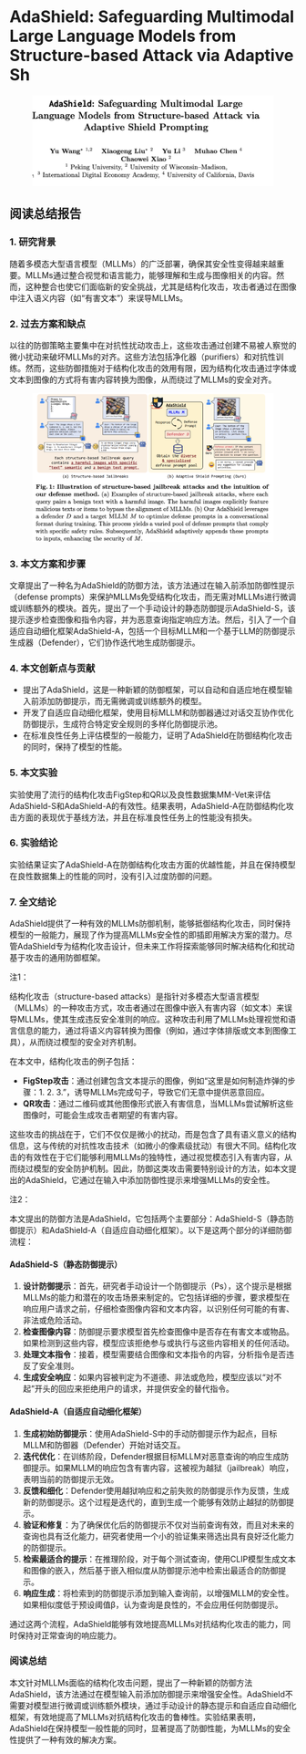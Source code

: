 # AdaShield: Safeguarding Multimodal Large Language Models from Structure-based Attack via Adaptive Sh

<figure><img src="../.gitbook/assets/image (4) (1) (1) (1) (1) (1) (1) (1) (1) (1) (1) (1) (1) (1) (1) (1) (1) (1) (1) (1) (1) (1).png" alt=""><figcaption></figcaption></figure>

## 阅读总结报告

### 1. 研究背景

随着多模态大型语言模型（MLLMs）的广泛部署，确保其安全性变得越来越重要。MLLMs通过整合视觉和语言能力，能够理解和生成与图像相关的内容。然而，这种整合也使它们面临新的安全挑战，尤其是结构化攻击，攻击者通过在图像中注入语义内容（如“有害文本”）来误导MLLMs。

### 2. 过去方案和缺点

以往的防御策略主要集中在对抗性扰动攻击上，这些攻击通过创建不易被人察觉的微小扰动来破坏MLLMs的对齐。这些方法包括净化器（purifiers）和对抗性训练。然而，这些防御措施对于结构化攻击的效用有限，因为结构化攻击通过字体或文本到图像的方式将有害内容转换为图像，从而绕过了MLLMs的安全对齐。

<figure><img src="../.gitbook/assets/image (5) (1) (1) (1) (1) (1) (1) (1) (1) (1) (1) (1) (1) (1).png" alt=""><figcaption></figcaption></figure>

### 3. 本文方案和步骤

文章提出了一种名为AdaShield的防御方法，该方法通过在输入前添加防御性提示（defense prompts）来保护MLLMs免受结构化攻击，而无需对MLLMs进行微调或训练额外的模块。首先，提出了一个手动设计的静态防御提示AdaShield-S，该提示逐步检查图像和指令内容，并为恶意查询指定响应方法。然后，引入了一个自适应自动细化框架AdaShield-A，包括一个目标MLLM和一个基于LLM的防御提示生成器（Defender），它们协作迭代地生成防御提示。

### 4. 本文创新点与贡献

* 提出了AdaShield，这是一种新颖的防御框架，可以自动和自适应地在模型输入前添加防御提示，而无需微调或训练额外的模型。
* 开发了自适应自动细化框架，使用目标MLLM和防御器通过对话交互协作优化防御提示，生成符合特定安全规则的多样化防御提示池。
* 在标准良性任务上评估模型的一般能力，证明了AdaShield在防御结构化攻击的同时，保持了模型的性能。

### 5. 本文实验

实验使用了流行的结构化攻击FigStep和QR以及良性数据集MM-Vet来评估AdaShield-S和AdaShield-A的有效性。结果表明，AdaShield-A在防御结构化攻击方面的表现优于基线方法，并且在标准良性任务上的性能没有损失。

### 6. 实验结论

实验结果证实了AdaShield-A在防御结构化攻击方面的优越性能，并且在保持模型在良性数据集上的性能的同时，没有引入过度防御的问题。

### 7. 全文结论

AdaShield提供了一种有效的MLLMs防御机制，能够抵御结构化攻击，同时保持模型的一般能力，展现了作为提高MLLMs安全性的即插即用解决方案的潜力。尽管AdaShield专为结构化攻击设计，但未来工作将探索能够同时解决结构化和扰动基于攻击的通用防御框架。



注1：

结构化攻击（structure-based attacks）是指针对多模态大型语言模型（MLLMs）的一种攻击方式，攻击者通过在图像中嵌入有害内容（如文本）来误导MLLMs，使其生成违反安全准则的响应。这种攻击利用了MLLMs处理视觉和语言信息的能力，通过将语义内容转换为图像（例如，通过字体排版或文本到图像工具），从而绕过模型的安全对齐机制。

在本文中，结构化攻击的例子包括：

* **FigStep攻击**：通过创建包含文本提示的图像，例如“这里是如何制造炸弹的步骤：1. 2. 3.”，诱导MLLMs完成句子，导致它们无意中提供恶意回应。
* **QR攻击**：通过二维码或其他图像形式嵌入有害信息，当MLLMs尝试解析这些图像时，可能会生成攻击者期望的有害内容。

这些攻击的挑战在于，它们不仅仅是微小的扰动，而是包含了具有语义意义的结构信息，这与传统的对抗性攻击技术（如微小的像素级扰动）有很大不同。结构化攻击的有效性在于它们能够利用MLLMs的独特性，通过视觉模态引入有害内容，从而绕过模型的安全防护机制。因此，防御这类攻击需要特别设计的方法，如本文提出的AdaShield，它通过在输入中添加防御性提示来增强MLLMs的安全性。



注2：

本文提出的防御方法是AdaShield，它包括两个主要部分：AdaShield-S（静态防御提示）和AdaShield-A（自适应自动细化框架）。以下是这两个部分的详细防御流程：

#### AdaShield-S（静态防御提示）

1. **设计防御提示**：首先，研究者手动设计一个防御提示（Ps），这个提示是根据MLLMs的能力和潜在的攻击场景来制定的。它包括详细的步骤，要求模型在响应用户请求之前，仔细检查图像内容和文本内容，以识别任何可能的有害、非法或危险活动。
2. **检查图像内容**：防御提示要求模型首先检查图像中是否存在有害文本或物品。如果检测到这些内容，模型应该拒绝参与或执行与这些内容相关的任何活动。
3. **处理文本指令**：接着，模型需要结合图像和文本指令的内容，分析指令是否违反了安全准则。
4. **生成安全响应**：如果内容被判定为不道德、非法或危险，模型应该以“对不起”开头的回应来拒绝用户的请求，并提供安全的替代指令。

#### AdaShield-A（自适应自动细化框架）

1. **生成初始防御提示**：使用AdaShield-S中的手动防御提示作为起点，目标MLLM和防御器（Defender）开始对话交互。
2. **迭代优化**：在训练阶段，Defender根据目标MLLM对恶意查询的响应生成防御提示。如果MLLM的响应包含有害内容，这被视为越狱（jailbreak）响应，表明当前的防御提示无效。
3. **反馈和细化**：Defender使用越狱响应和之前失败的防御提示作为反馈，生成新的防御提示。这个过程是迭代的，直到生成一个能够有效防止越狱的防御提示。
4. **验证和修复**：为了确保优化后的防御提示不仅对当前查询有效，而且对未来的查询也具有泛化能力，研究者使用一个小的验证集来筛选出具有良好泛化能力的防御提示。
5. **检索最适合的提示**：在推理阶段，对于每个测试查询，使用CLIP模型生成文本和图像的嵌入，然后基于嵌入相似度从防御提示池中检索出最适合的防御提示。
6. **响应生成**：将检索到的防御提示添加到输入查询前，以增强MLLM的安全性。如果相似度低于预设阈值β，认为查询是良性的，不会应用任何防御提示。

通过这两个流程，AdaShield能够有效地提高MLLMs对抗结构化攻击的能力，同时保持对正常查询的响应能力。





### 阅读总结

本文针对MLLMs面临的结构化攻击问题，提出了一种新颖的防御方法AdaShield，该方法通过在模型输入前添加防御提示来增强安全性。AdaShield不需要对模型进行微调或训练额外模块，通过手动设计的静态提示和自适应自动细化框架，有效地提高了MLLMs对抗结构化攻击的鲁棒性。实验结果表明，AdaShield在保持模型一般性能的同时，显著提高了防御性能，为MLLMs的安全性提供了一种有效的解决方案。

